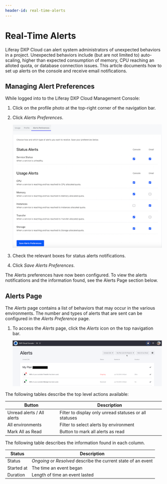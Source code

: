 ```yaml
---
header-id: real-time-alerts
---
```


# Real-Time Alerts

Liferay DXP Cloud can alert system administrators of unexpected behaviors in a project. Unexpected behaviors include (but are not limited to) auto-scaling, higher than expected consumption of memory, CPU reaching an alloted quota, or database connection issues. This article documents how to set up alerts on the console and receive email notifications.

## Managing Alert Preferences

While logged into to the Liferay DXP Cloud Management Console:

1. Click on the profile photo at the top-right corner of the navigation bar.
1. Click _Alerts Preferences_.

   ![Real Time Alerts](./real-time-alerts/images/01.png)

1. Check the relevant boxes for status alerts notifications.
1. Click _Save Alerts Preferences_.

The Alerts preferences have now been configured. To view the alerts notifications and the information found, see the Alerts Page section below.

## Alerts Page

The _Alerts_ page contains a list of behaviors that may occur in the various environments. The number and types of alerts that are sent can be configured in the _Alerts Preference_ page.

1. To access the _Alerts_ page, click the _Alerts_ icon on the top navigation bar.

    ![Real Time Alerts](./real-time-alerts/images/02.png)

The following tables describe the top level actions available:

| Button | Description |
| --- | --- |
| Unread alerts / All alerts | Filter to display only unread statuses or all statuses |
| All environments | Filter to select alerts by environment |
| Mark All as Read | Button to mark all alerts as read |

The following table describes the information found in each column.

| Status | Description |
| --- | --- |
| Status | _Ongoing_ or _Resolved_ describe the current state of an event |
| Started at | The time an event began |
| Duration | Length of time an event lasted |
